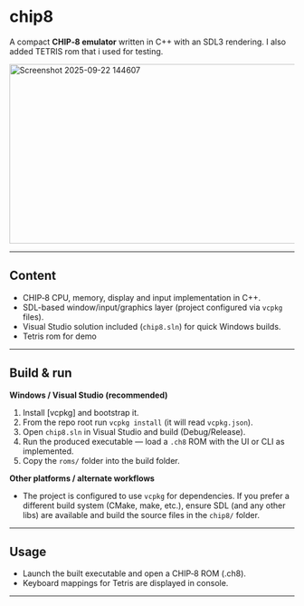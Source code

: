 # chip8

A compact **CHIP‑8 emulator** written in C++ with an SDL3 rendering. I also added TETRIS rom that i used for testing.

<img width="634" height="317" alt="Screenshot 2025-09-22 144607" src="https://github.com/user-attachments/assets/25805bb7-71f1-4c7e-9a60-bde8acc48642" />

---

## Content 

* CHIP‑8 CPU, memory, display and input implementation in C++.
* SDL-based window/input/graphics layer (project configured via `vcpkg` files).
* Visual Studio solution included (`chip8.sln`) for quick Windows builds.
* Tetris rom for demo

---

## Build & run 

**Windows / Visual Studio (recommended)**

1. Install \[vcpkg] and bootstrap it.
2. From the repo root run `vcpkg install` (it will read `vcpkg.json`).
3. Open `chip8.sln` in Visual Studio and build (Debug/Release).
4. Run the produced executable — load a `.ch8` ROM with the UI or CLI as implemented.
5. Copy the `roms/` folder into the build folder.

**Other platforms / alternate workflows**

* The project is configured to use `vcpkg` for dependencies. If you prefer a different build system (CMake, make, etc.), ensure SDL (and any other libs) are available and build the source files in the `chip8/` folder.

---

## Usage

* Launch the built executable and open a CHIP‑8 ROM (.ch8).
* Keyboard mappings for Tetris are displayed in console.

---


